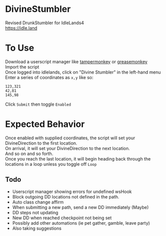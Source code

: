 # DivineStumbler
Revised DrunkStumbler for IdleLands4   
https://idle.land

# To Use
Download a userscript manager like [tampermonkey](https://www.tampermonkey.net/) or [greasemonkey](https://www.greasespot.net/)  
Import the script  
Once logged into idlelands, click on "Divine Stumbler" in the left-hand menu  
Enter a series of coordinates as `x,y` like so:
```
123,321
42,81
145,98
```
Click `Submit` then toggle `Enabled`

# Expected Behavior
Once enabled with supplied coordinates, the script will set your DivineDirection to the first location.  
On arrival, it will set your DivineDirection to the next location.  
And so on and so forth.  
Once you reach the last location, it will begin heading back through the locations in a loop unless you toggle off `Loop`  

## Todo
- Userscript manager showing errors for undefined wsHook
- Block outgoing DD locations not defined in the path.
- Auto class change affirm
- When submitting a new path, send a new DD immediately (Maybe)
- DD steps not updating
- New DD when reached checkpoint not being set
- Possibly add other automations (ie pet gather, gamble, leave party)
- Also taking suggestions
